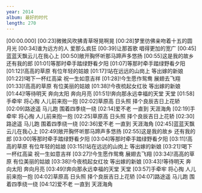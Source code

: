 ```yaml
---
year: 2014
album: 最好的时代
length: 270
---
```

[00:00.000]
[00:23]微微风吹拂青草呀晃啊晃
[00:28]梦里彷佛亲吻着十五的圆月光
[00:34]谁为远方的人 爱那么疯狂
[00:39]让那首歌 唱得更加的宽广
[00:45]蓝蓝天飘云儿在我心上
[00:50]敞开胸怀听那马蹄声多悠扬
[00:55]这是我的故乡 还有我的郎
[01:01]等那时牵手踏绿野看夕阳
[01:07]等那时牵手踏绿野看夕阳
[01:12]!高高的草原 有位年轻的姑娘
[01:17]!站在远远的山岗上 等出嫁的新娘
[01:22]!喝下一杯红高粱 祝一生如意吉祥
[01:28]!今生愿作鸳鸯 展翅去飞翔
[01:33]!高高的草原 有位美丽的姑娘
[01:38]!今夜梳起女红妆 等出嫁的新娘
[01:44]!等待明天 奔向太阳 奔向月亮
[01:51]!奔向那永远幸福的天堂 天堂
[01:58]手牵牢 将心掏 人儿前来抱一抱
[02:02]草原高 日头照 择个良辰吉日上花轿
[02:09]路途遥 马儿跑 围着四季绕一绕
[02:14]爱不老 一直到 天涯海角
[02:19]手牵牢 将心掏 人儿前来抱一抱
[02:25]草原高 日头照 择个良辰吉日上花轿
[02:30]路途遥 马儿跑 围着四季绕一绕
[02:36]爱不老 一直到 天涯海角
[02:45]蓝蓝天飘云儿在我心上
[02:49]敞开胸怀听那马蹄声多悠扬
[02:55]这是我的故乡 还有我的郎
[03:00]等那时牵手踏绿野看夕阳
[03:04]等那时牵手踏绿野看夕阳
[03:11]!高高的草原 有位年轻的姑娘
[03:15]!站在远远的山岗上 等出嫁的新娘
[03:21]!喝下一杯红高粱 祝一生如意吉祥
[03:27]!今生愿作鸳鸯 展翅去飞翔
[03:34]!高高的草原 有位美丽的姑娘
[03:38]!今夜梳起女红妆 等出嫁的新娘
[03:43]!等待明天 奔向太阳 奔向月亮
[03:49]!奔向那永远幸福的天堂 天堂
[03:57]手牵牢 将心掏 人儿前来抱一抱
[04:02]草原高 日头照 择个良辰吉日上花轿
[04:07]路途遥 马儿跑 围着四季绕一绕
[04:12]爱不老 一直到 天涯海角
